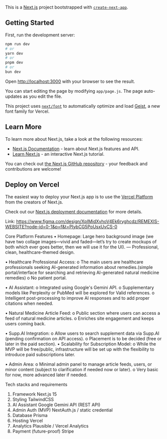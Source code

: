 This is a [Next.js](https://nextjs.org) project bootstrapped with [`create-next-app`](https://github.com/vercel/next.js/tree/canary/packages/create-next-app).

## Getting Started

First, run the development server:

```bash
npm run dev
# or
yarn dev
# or
pnpm dev
# or
bun dev
```

Open [http://localhost:3000](http://localhost:3000) with your browser to see the result.

You can start editing the page by modifying `app/page.js`. The page auto-updates as you edit the file.

This project uses [`next/font`](https://nextjs.org/docs/app/building-your-application/optimizing/fonts) to automatically optimize and load [Geist](https://vercel.com/font), a new font family for Vercel.

## Learn More

To learn more about Next.js, take a look at the following resources:

- [Next.js Documentation](https://nextjs.org/docs) - learn about Next.js features and API.
- [Learn Next.js](https://nextjs.org/learn) - an interactive Next.js tutorial.

You can check out [the Next.js GitHub repository](https://github.com/vercel/next.js) - your feedback and contributions are welcome!

## Deploy on Vercel

The easiest way to deploy your Next.js app is to use the [Vercel Platform](https://vercel.com/new?utm_medium=default-template&filter=next.js&utm_source=create-next-app&utm_campaign=create-next-app-readme) from the creators of Next.js.

Check out our [Next.js deployment documentation](https://nextjs.org/docs/app/building-your-application/deploying) for more details.

Link: https://www.figma.com/design/XpIMidXvhoV4Ek6ryghcdz/REMEXIS-WEBSITE?node-id=0-1&p=f&t=PIybCG5PoUsxUvCS-0

Core Platform Features
• Homepage:
Large hero background image (we have two collage images—vivid and faded—let’s try to create mockups of both which ever goes better, then we will use it for the UI).
— Professional, clean, healthcare-themed design.

• Healthcare Professional Access:
o The main users are healthcare professionals seeking AI-generated information about remedies.(simple portal/interface for searching and retrieving AI-generated natural medicine remedies)
o No patient portal.

• AI Assistant:
o Integrated using Google's Gemini API.
o Supplementary models like Perplexity or PubMed will be explored for Valid references.
o Intelligent post-processing to improve AI responses and to add proper citations when needed.

• Natural Medicine Article Feed:
o Public section where users can access a feed of natural medicine articles.
o Enriches site engagement and keeps users coming back.

• Supp.AI Integration:
o Allow users to search supplement data via Supp.AI (pending confirmation on API access).
o Placement is to be decided (free or later in the paid section).
• Scalability for Subscription Model:
o While the MVP will be free/public, infrastructure will be set up with the flexibility to introduce paid subscriptions later.

• Admin Area:
o Minimal admin panel to manage article feeds, users, or minor content (subject to clarification if needed now or later).
o Very basic for now, more advanced later if needed.

Tech stacks and requirements

1. Framework Next.js 15
2. Styling TailwindCSS
3. AI Assistant Google Gemini API (REST API)
4. Admin Auth (MVP) NextAuth.js / static credential
5. Database Prisma
6. Hosting Vercel
7. Analytics Plausible / Vercel Analytics
8. Payment (future-proof) Stripe
